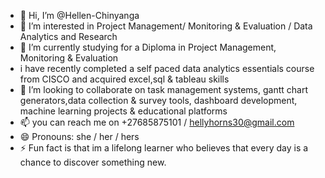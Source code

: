 - 👋 Hi, I’m @Hellen-Chinyanga
- 👀 I’m interested in Project Management/ Monitoring & Evaluation / Data Analytics and Research
- 🌱 I’m currently studying for a Diploma in Project Management, Monitoring & Evaluation
- i have recently completed a self paced data analytics essentials course from CISCO and acquired excel,sql & tableau skills
- 💞️ I’m looking to collaborate on task management systems, gantt chart generators,data collection & survey tools, dashboard development, machine learning projects & educational platforms
- 📫 you can reach me on +27685875101 / hellyhorns30@gmail.com
- 😄 Pronouns: she / her / hers
- ⚡ Fun fact is that im a lifelong learner who believes that every day is a chance to discover something new.

<!---
Hellen-Chinyanga/Hellen-Chinyanga is a ✨ special ✨ repository because its `README.md` (this file) appears on your GitHub profile.
You can click the Preview link to take a look at your changes.
--->
